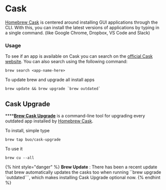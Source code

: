# Cask

[Homebrew Cask](https://caskroom.github.io/) is centered around installing GUI applications through the CLI. With this, you can install the latest versions of applications by typing in a single command. \(like Google Chrome, Dropbox, VS Code and Slack\)

### Usage

To see if an app is available on Cask you can search on the [official Cask website](https://caskroom.github.io/search). You can also search using the following command:

```text
brew search <app-name-here>
```

To update brew and upgrade all install apps

```text
brew update && brew upgrade `brew outdated`
```

## **Cask Upgrade**

\*\*\*\*[**Brew Cask Upgrade**](https://github.com/buo/homebrew-cask-upgrade) is a command-line tool for upgrading every outdated app installed by [Homebrew Cask](https://caskroom.github.io/).

To install, simple type

```text
brew tap buo/cask-upgrade
```

To use it

```text
brew cu --all
```

{% hint style="danger" %}
**Brew Update** : There has been a recent update that brew automatically updates the casks too when running ``brew upgrade `outdated```, which makes installing Cask Upgrade optional now.
{% endhint %}

